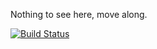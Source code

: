 Nothing to see here, move along.

[![Build Status](https://travis-ci.com/kvasbo/tellulf-client.svg?branch=master)](https://travis-ci.com/kvasbo/tellulf-client)